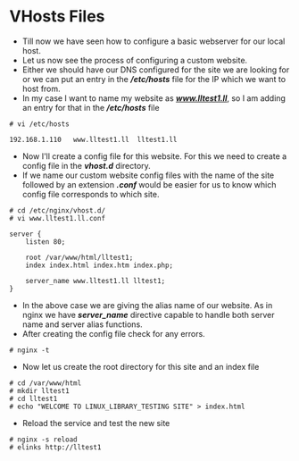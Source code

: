 # VHosts Files

- Till now we have seen how to configure a basic webserver for our local host.
- Let us now see the process of configuring a custom website.
- Either we should have our DNS configured for the site we are looking for or we can put an entry in the ***/etc/hosts*** file for the IP which we want to host from.
- In my case I want to name my website as ***www.lltest1.ll***, so I am adding an entry for that in the ***/etc/hosts*** file

```
# vi /etc/hosts

192.168.1.110	www.lltest1.ll	lltest1.ll
```

- Now I'll create a config file for this website. For this we need to create a config file in the ***vhost.d*** directory.
- If we name our custom website config files with the name of the site followed by an extension ***.conf*** would be easier for us to know which config file corresponds to which site.

```
# cd /etc/nginx/vhost.d/
# vi www.lltest1.ll.conf

server {
	listen 80;
	
	root /var/www/html/lltest1;
	index index.html index.htm index.php;

	server_name www.lltest1.ll lltest1;
}
```

- In the above case we are giving the alias name of our website. As in nginx we have ***server_name*** directive capable to handle both server name and server alias functions.
- After creating the config file check for any errors.

```
# nginx -t
```
- Now let us create the root directory for this site and an index file

```
# cd /var/www/html
# mkdir lltest1
# cd lltest1
# echo "WELCOME TO LINUX_LIBRARY_TESTING SITE" > index.html
```

- Reload the service and test the new site

```
# nginx -s reload
# elinks http://lltest1
```
